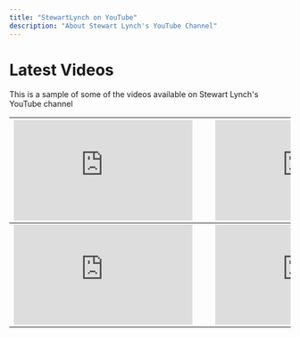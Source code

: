```yaml
---
title: "StewartLynch on YouTube"
description: "About Stewart Lynch's YouTube Channel"
---
```




# Latest Videos

This is a sample of some of the videos available on Stewart Lynch's YouTube channel

| <iframe width="320" height="180" src="https://www.youtube.com/embed/uxYsliVM6aE?si=qQYJ_HWgpp5iEdzB" title="YouTube video player" frameborder="0" allow="accelerometer; autoplay; clipboard-write; encrypted-media; gyroscope; picture-in-picture; web-share" referrerpolicy="strict-origin-when-cross-origin" allowfullscreen></iframe> | &nbsp;&nbsp; | <iframe width="320" height="180" src="https://www.youtube.com/embed/faqb1HwEIRA?si=qQYJ_HWgpp5iEdzB" title="Debug Description" frameborder="0" allow="accelerometer; autoplay; clipboard-write; encrypted-media; gyroscope; picture-in-picture; web-share" referrerpolicy="strict-origin-when-cross-origin" allowfullscreen></iframe> |
| :----------------------------------------------------------: | ------------ | :----------------------------------------------------------: |
| <iframe width="320" height="180" src="https://www.youtube.com/embed/ASnbOSMv1iw?si=qQYJ_HWgpp5iEdzB" title="Swift Data Updates Part 2" frameborder="0" allow="accelerometer; autoplay; clipboard-write; encrypted-media; gyroscope; picture-in-picture; web-share" referrerpolicy="strict-origin-when-cross-origin" allowfullscreen></iframe> | &nbsp;&nbsp; | <iframe width="320" height="180" src="https://www.youtube.com/embed/leTxwLXghVs?si=qQYJ_HWgpp5iEdzB" title="Swift Data Updates Part 1" frameborder="0" allow="accelerometer; autoplay; clipboard-write; encrypted-media; gyroscope; picture-in-picture; web-share" referrerpolicy="strict-origin-when-cross-origin" allowfullscreen></iframe> |
